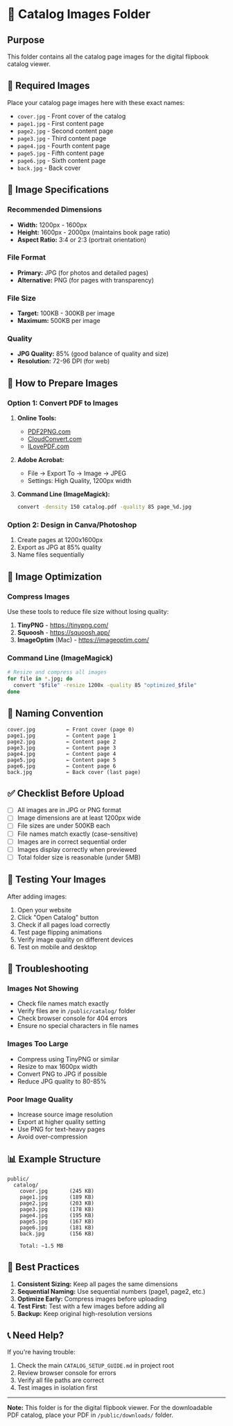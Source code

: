 # 📁 Catalog Images Folder

## Purpose
This folder contains all the catalog page images for the digital flipbook catalog viewer.

## 📸 Required Images

Place your catalog page images here with these exact names:

- `cover.jpg` - Front cover of the catalog
- `page1.jpg` - First content page
- `page2.jpg` - Second content page
- `page3.jpg` - Third content page
- `page4.jpg` - Fourth content page
- `page5.jpg` - Fifth content page
- `page6.jpg` - Sixth content page
- `back.jpg` - Back cover

## 📏 Image Specifications

### Recommended Dimensions
- **Width:** 1200px - 1600px
- **Height:** 1600px - 2000px (maintains book page ratio)
- **Aspect Ratio:** 3:4 or 2:3 (portrait orientation)

### File Format
- **Primary:** JPG (for photos and detailed pages)
- **Alternative:** PNG (for pages with transparency)

### File Size
- **Target:** 100KB - 300KB per image
- **Maximum:** 500KB per image

### Quality
- **JPG Quality:** 85% (good balance of quality and size)
- **Resolution:** 72-96 DPI (for web)

## 🔧 How to Prepare Images

### Option 1: Convert PDF to Images

1. **Online Tools:**
   - [PDF2PNG.com](https://pdf2png.com/)
   - [CloudConvert.com](https://cloudconvert.com/pdf-to-jpg)
   - [ILovePDF.com](https://www.ilovepdf.com/pdf_to_jpg)

2. **Adobe Acrobat:**
   - File → Export To → Image → JPEG
   - Settings: High Quality, 1200px width

3. **Command Line (ImageMagick):**
   ```bash
   convert -density 150 catalog.pdf -quality 85 page_%d.jpg
   ```

### Option 2: Design in Canva/Photoshop

1. Create pages at 1200x1600px
2. Export as JPG at 85% quality
3. Name files sequentially

## 🎨 Image Optimization

### Compress Images

Use these tools to reduce file size without losing quality:

1. **TinyPNG** - https://tinypng.com/
2. **Squoosh** - https://squoosh.app/
3. **ImageOptim** (Mac) - https://imageoptim.com/

### Command Line (ImageMagick)

```bash
# Resize and compress all images
for file in *.jpg; do
  convert "$file" -resize 1200x -quality 85 "optimized_$file"
done
```

## 📝 Naming Convention

```
cover.jpg          ← Front cover (page 0)
page1.jpg          ← Content page 1
page2.jpg          ← Content page 2
page3.jpg          ← Content page 3
page4.jpg          ← Content page 4
page5.jpg          ← Content page 5
page6.jpg          ← Content page 6
back.jpg           ← Back cover (last page)
```

## ✅ Checklist Before Upload

- [ ] All images are in JPG or PNG format
- [ ] Image dimensions are at least 1200px wide
- [ ] File sizes are under 500KB each
- [ ] File names match exactly (case-sensitive)
- [ ] Images are in correct sequential order
- [ ] Images display correctly when previewed
- [ ] Total folder size is reasonable (under 5MB)

## 🚀 Testing Your Images

After adding images:

1. Open your website
2. Click "Open Catalog" button
3. Check if all pages load correctly
4. Test page flipping animations
5. Verify image quality on different devices
6. Test on mobile and desktop

## 🐛 Troubleshooting

### Images Not Showing
- Check file names match exactly
- Verify files are in `/public/catalog/` folder
- Check browser console for 404 errors
- Ensure no special characters in file names

### Images Too Large
- Compress using TinyPNG or similar
- Resize to max 1600px width
- Convert PNG to JPG if possible
- Reduce JPG quality to 80-85%

### Poor Image Quality
- Increase source image resolution
- Export at higher quality setting
- Use PNG for text-heavy pages
- Avoid over-compression

## 📊 Example Structure

```
public/
  catalog/
    cover.jpg       (245 KB)
    page1.jpg       (189 KB)
    page2.jpg       (203 KB)
    page3.jpg       (178 KB)
    page4.jpg       (195 KB)
    page5.jpg       (167 KB)
    page6.jpg       (181 KB)
    back.jpg        (156 KB)
    
    Total: ~1.5 MB
```

## 🎯 Best Practices

1. **Consistent Sizing:** Keep all pages the same dimensions
2. **Sequential Naming:** Use sequential numbers (page1, page2, etc.)
3. **Optimize Early:** Compress images before uploading
4. **Test First:** Test with a few images before adding all
5. **Backup:** Keep original high-resolution versions

## 📞 Need Help?

If you're having trouble:
1. Check the main `CATALOG_SETUP_GUIDE.md` in project root
2. Review browser console for errors
3. Verify all file paths are correct
4. Test images in isolation first

---

**Note:** This folder is for the digital flipbook viewer. For the downloadable PDF catalog, place your PDF in `/public/downloads/` folder.
